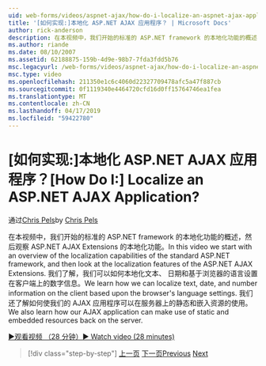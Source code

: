 ```yaml
---
uid: web-forms/videos/aspnet-ajax/how-do-i-localize-an-aspnet-ajax-application
title: '[如何实现:]本地化 ASP.NET AJAX 应用程序？ | Microsoft Docs'
author: rick-anderson
description: 在本视频中，我们开始的标准的 ASP.NET framework 的本地化功能的概述，然后观察的本地化功能...
ms.author: riande
ms.date: 08/10/2007
ms.assetid: 62188875-159b-4d9e-98b7-7fda3fdd5b76
msc.legacyurl: /web-forms/videos/aspnet-ajax/how-do-i-localize-an-aspnet-ajax-application
msc.type: video
ms.openlocfilehash: 211350e1c6c4060d22327709478afc5a47f887cb
ms.sourcegitcommit: 0f1119340e4464720cfd16d0ff15764746ea1fea
ms.translationtype: MT
ms.contentlocale: zh-CN
ms.lasthandoff: 04/17/2019
ms.locfileid: "59422780"
---
```

# <a name="how-do-i-localize-an-aspnet-ajax-application"></a><span data-ttu-id="5f382-104">[如何实现:]本地化 ASP.NET AJAX 应用程序？</span><span class="sxs-lookup"><span data-stu-id="5f382-104">[How Do I:] Localize an ASP.NET AJAX Application?</span></span>

<span data-ttu-id="5f382-105">通过[Chris Pels](https://twitter.com/chrispels)</span><span class="sxs-lookup"><span data-stu-id="5f382-105">by [Chris Pels](https://twitter.com/chrispels)</span></span>

<span data-ttu-id="5f382-106">在本视频中，我们开始的标准的 ASP.NET framework 的本地化功能的概述，然后观察 ASP.NET AJAX Extensions 的本地化功能。</span><span class="sxs-lookup"><span data-stu-id="5f382-106">In this video we start with an overview of the localization capabilities of the standard ASP.NET framework, and then look at the localization features of the ASP.NET AJAX Extensions.</span></span> <span data-ttu-id="5f382-107">我们了解，我们可以如何本地化文本、 日期和基于浏览器的语言设置在客户端上的数字信息。</span><span class="sxs-lookup"><span data-stu-id="5f382-107">We learn how we can localize text, date, and number information on the client based upon the browser's language settings.</span></span> <span data-ttu-id="5f382-108">我们还了解如何使我们的 AJAX 应用程序可以在服务器上的静态和嵌入资源的使用。</span><span class="sxs-lookup"><span data-stu-id="5f382-108">We also learn how our AJAX application can make use of static and embedded resources back on the server.</span></span>

[<span data-ttu-id="5f382-109">&#9654;观看视频 （28 分钟）</span><span class="sxs-lookup"><span data-stu-id="5f382-109">&#9654; Watch video (28 minutes)</span></span>](https://channel9.msdn.com/Blogs/ASP-NET-Site-Videos/how-do-i-localize-an-aspnet-ajax-application)

> [!div class="step-by-step"]
> <span data-ttu-id="5f382-110">[上一页](how-do-i-implement-the-persistent-communications-pattern-with-the-updatepanel.md)
> [下一页](how-do-i-implement-the-persistent-communications-pattern-using-web-services.md)</span><span class="sxs-lookup"><span data-stu-id="5f382-110">[Previous](how-do-i-implement-the-persistent-communications-pattern-with-the-updatepanel.md)
[Next](how-do-i-implement-the-persistent-communications-pattern-using-web-services.md)</span></span>
